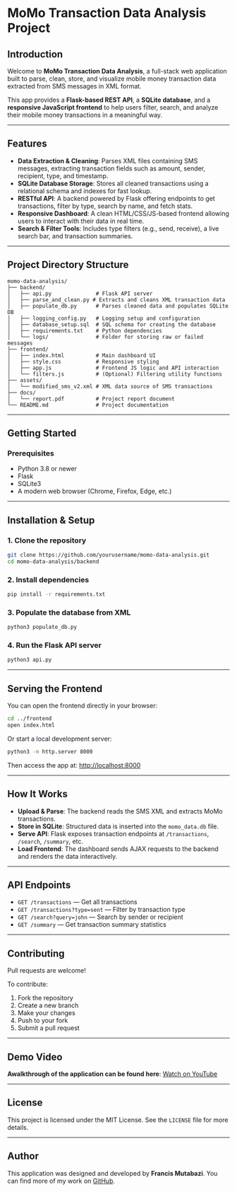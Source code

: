 # MoMo Transaction Data Analysis Project

## Introduction

Welcome to **MoMo Transaction Data Analysis**, a full-stack web application built to parse, clean, store, and visualize mobile money transaction data extracted from SMS messages in XML format.

This app provides a **Flask-based REST API**, a **SQLite database**, and a **responsive JavaScript frontend** to help users filter, search, and analyze their mobile money transactions in a meaningful way.

---

## Features

- **Data Extraction & Cleaning**: Parses XML files containing SMS messages, extracting transaction fields such as amount, sender, recipient, type, and timestamp.
- **SQLite Database Storage**: Stores all cleaned transactions using a relational schema and indexes for fast lookup.
- **RESTful API**: A backend powered by Flask offering endpoints to get transactions, filter by type, search by name, and fetch stats.
- **Responsive Dashboard**: A clean HTML/CSS/JS-based frontend allowing users to interact with their data in real time.
- **Search & Filter Tools**: Includes type filters (e.g., send, receive), a live search bar, and transaction summaries.

---

## Project Directory Structure

```
momo-data-analysis/
├── backend/
│   ├── api.py              # Flask API server
│   ├── parse_and_clean.py # Extracts and cleans XML transaction data
│   ├── populate_db.py      # Parses cleaned data and populates SQLite DB
│   ├── logging_config.py   # Logging setup and configuration
│   ├── database_setup.sql  # SQL schema for creating the database
│   ├── requirements.txt    # Python dependencies
│   └── logs/               # Folder for storing raw or failed messages
├── frontend/
│   ├── index.html          # Main dashboard UI
│   ├── style.css           # Responsive styling
│   ├── app.js              # Frontend JS logic and API interaction
│   └── filters.js          # (Optional) Filtering utility functions
├── assets/
│   └── modified_sms_v2.xml # XML data source of SMS transactions
├── docs/
│   └── report.pdf          # Project report document
└── README.md               # Project documentation
```

---

## Getting Started

### Prerequisites

- Python 3.8 or newer
- Flask
- SQLite3
- A modern web browser (Chrome, Firefox, Edge, etc.)

---

## Installation & Setup

### 1. Clone the repository

```bash
git clone https://github.com/yourusername/momo-data-analysis.git
cd momo-data-analysis/backend
```

### 2. Install dependencies

```bash
pip install -r requirements.txt
```

### 3. Populate the database from XML

```bash
python3 populate_db.py
```

### 4. Run the Flask API server

```bash
python3 api.py
```

---

## Serving the Frontend

You can open the frontend directly in your browser:

```bash
cd ../frontend
open index.html
```

Or start a local development server:

```bash
python3 -m http.server 8000
```

Then access the app at: [http://localhost:8000](http://localhost:8000)

---

## How It Works

- **Upload & Parse**: The backend reads the SMS XML and extracts MoMo transactions.
- **Store in SQLite**: Structured data is inserted into the `momo_data.db` file.
- **Serve API**: Flask exposes transaction endpoints at `/transactions`, `/search`, `/summary`, etc.
- **Load Frontend**: The dashboard sends AJAX requests to the backend and renders the data interactively.

---

## API Endpoints

- `GET /transactions` — Get all transactions
- `GET /transactions?type=sent` — Filter by transaction type
- `GET /search?query=john` — Search by sender or recipient
- `GET /summary` — Get transaction summary statistics

---

## Contributing

Pull requests are welcome!

To contribute:

1. Fork the repository
2. Create a new branch
3. Make your changes
4. Push to your fork
5. Submit a pull request

---

## Demo Video

**Awalkthrough of the application can be found here**: [Watch on YouTube](https://youtu.be/pdkA6sqBUoQ?si=Dcl5BKzHtk0eaCeM)

---

## License

This project is licensed under the MIT License.
See the `LICENSE` file for more details.

---

## Author

This application was designed and developed by **Francis Mutabazi**.
You can find more of my work on [GitHub](https://github.com/francis-collab).

                  
